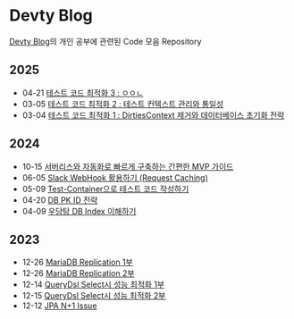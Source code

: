# Devty Blog

[Devty Blog](https://velog.io/@devty)의 개인 공부에 관련된 Code 모음 Repository

## 2025
* 04-21 [테스트 코드 최적화 3 : ㅇㅇㄴ]()
* 03-05 [테스트 코드 최적화 2 : 테스트 컨텍스트 관리와 통일성](https://velog.io/@devty/%ED%85%8C%EC%8A%A4%ED%8A%B8-%EC%BD%94%EB%93%9C-%EC%B5%9C%EC%A0%81%ED%99%94-2-%ED%85%8C%EC%8A%A4%ED%8A%B8-%EC%BB%A8%ED%85%8D%EC%8A%A4%ED%8A%B8-%EA%B4%80%EB%A6%AC%EC%99%80-%ED%86%B5%EC%9D%BC%EC%84%B1)
* 03-04 [테스트 코드 최적화 1 : DirtiesContext 제거와 데이터베이스 초기화 전략](https://velog.io/@devty/%ED%85%8C%EC%8A%A4%ED%8A%B8-%EC%BD%94%EB%93%9C-%EC%B5%9C%EC%A0%81%ED%99%94-1-DirtiesContext-%EC%A0%9C%EA%B1%B0%EC%99%80-%EB%8D%B0%EC%9D%B4%ED%84%B0%EB%B2%A0%EC%9D%B4%EC%8A%A4-%EC%B4%88%EA%B8%B0%ED%99%94-%EC%A0%84%EB%9E%B5)


## 2024
* 10-15 [서버리스와 자동화로 빠르게 구축하는 간편한 MVP 가이드](https://velog.io/@devty/%EC%84%9C%EB%B2%84%EB%A6%AC%EC%8A%A4%EC%99%80-%EC%9E%90%EB%8F%99%ED%99%94-%EB%88%84%EA%B5%AC%EB%82%98-%ED%99%9C%EC%9A%A9-%EA%B0%80%EB%8A%A5%ED%95%9C-%EA%B0%84%ED%8E%B8%ED%95%9C-MVP-%EA%B5%AC%EC%B6%95)
* 06-05 [Slack WebHook 활용하기 (Request Caching)](https://velog.io/@devty/Slack-WebHook-%ED%99%9C%EC%9A%A9%ED%95%98%EA%B8%B0-Request-Caching)
* 05-09 [Test-Container으로 테스트 코드 작성하기](https://velog.io/@devty/Test-Container%EC%9C%BC%EB%A1%9C-%ED%85%8C%EC%8A%A4%ED%8A%B8-%EC%BD%94%EB%93%9C-%EC%9E%91%EC%84%B1%ED%95%98%EA%B8%B0)
* 04-20 [DB PK ID 전략](https://velog.io/@devty/DB-PK-ID-%EC%A0%84%EB%9E%B5)
* 04-09 [우당탕 DB Index 이해하기](https://velog.io/@devty/%EC%9A%B0%EB%8B%B9%ED%83%95-DB-Index-%EC%9D%B4%ED%95%B4%ED%95%98%EA%B8%B0)

## 2023
* 12-26 [MariaDB Replication 1부](https://velog.io/@devty/MariaDB-Replication-1%EB%B6%80)
* 12-26 [MariaDB Replication 2부](https://velog.io/@devty/MariaDB-Replication-2%EB%B6%80)
* 12-14 [QueryDsl Select시 성능 최적화 1부](https://velog.io/@devty/QueryDsl-Select%EC%8B%9C-%EC%84%B1%EB%8A%A5-%EC%B5%9C%EC%A0%81%ED%99%94-1%EB%B6%801)
* 12-15 [QueryDsl Select시 성능 최적화 2부](https://velog.io/@devty/QueryDsl-Select%EC%8B%9C-%EC%84%B1%EB%8A%A5-%EC%B5%9C%EC%A0%81%ED%99%94-2%EB%B6%80)
* 12-12 [JPA N+1 Issue](https://velog.io/@devty/JPA-N1-Issue-1)
